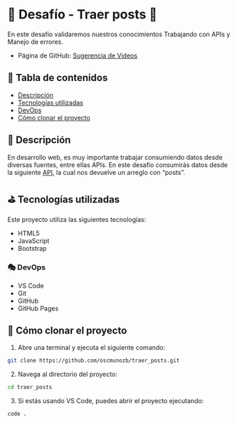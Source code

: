 # &#127983; Desafío - Traer posts &#128511;
En este desafío validaremos nuestros conocimientos Trabajando con APIs y Manejo de errores.
- Página de GitHub: [Sugerencia de Videos](https://oscmunozb.github.io/traer_posts/)

## &#127984; Tabla de contenidos
- [Descripción](#-descripción)
- [Tecnologías utilizadas](#-tecnologías-utilizadas)
- [DevOps](#-devops)
- [Cómo clonar el proyecto](#-cómo-clonar-el-proyecto)

## &#128508; Descripción 
En desarrollo web, es muy importante trabajar consumiendo datos desde diversas fuentes, entre ellas APIs. En este desafío consumirás datos desde la siguiente [API](https://jsonplaceholder.typicode.com/posts), la cual nos devuelve un arreglo con “posts”.

## &#9971; Tecnologías utilizadas
Este proyecto utiliza las siguientes tecnologías:
- HTML5
- JavaScript
- Bootstrap 

### &#127917; DevOps
- VS Code
- Git
- GitHub
- GitHub Pages

## &#129520; Cómo clonar el proyecto
1. Abre una terminal y ejecuta el siguiente comando:
```bash
git clone https://github.com/oscmunozb/traer_posts.git
```
2. Navega al directorio del proyecto:
```bash
cd traer_posts
```
3. Si estás usando VS Code, puedes abrir el proyecto ejecutando:
```bash
code .
```
